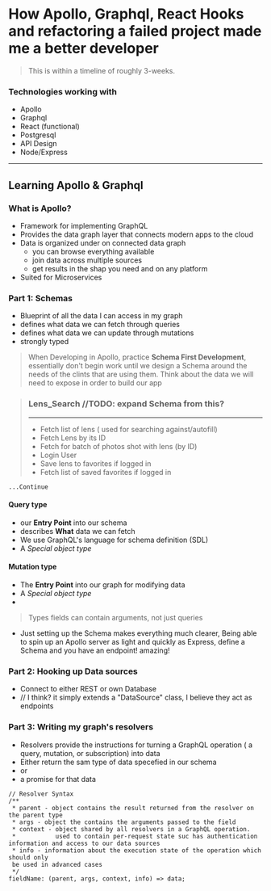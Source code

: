 # How Apollo, Graphql, React Hooks and refactoring a failed project made me a better developer

> This is within a timeline of roughly 3-weeks.

### Technologies working with
* Apollo
* Graphql
* React (functional)
* Postgresql
* API Design
* Node/Express

---

## Learning Apollo & Graphql

### What is Apollo?
* Framework for implementing GraphQL
* Provides the data graph layer that connects modern apps to the cloud
* Data is organized under on connected data graph
  * you can browse everything available
  * join data across multiple sources
  * get results in the shap you need and on any platform
* Suited for Microservices




### Part 1: Schemas
* Blueprint of all the data I can access in my graph
* defines what data we can fetch through queries
* defines what data we can update through mutations
* strongly typed

> When Developing in Apollo, practice **Schema First Development**, essentially don't begin work until we design a Schema around the needs of the clints that are using them.
>Think about the data we will need to expose in order to build our app

> ### Lens_Search //TODO: expand Schema from this?
> ---
> * Fetch list of lens ( used for searching against/autofill)
> * Fetch Lens by its ID
> * Fetch for batch of photos shot with lens (by ID)
> * Login User
> * Save lens to favorites if logged in
> * Fetch list of saved favorites if logged in


`...Continue`
#### Query type
* our **Entry Point** into our schema
* describes **What** data we can fetch
* We use GraphQL's language for schema definition (SDL)
* A _Special object type_

#### Mutation type
* The **Entry Point** into our graph for modifying data
* A _Special object type_
*

> Types fields can contain arguments, not just queries

* Just setting up the Schema makes everything much clearer, Being able to spin up an Apollo server as light and quickly as Express, define a Schema and you have an endpoint! amazing!


### Part 2: Hooking up Data sources
* Connect to either REST or own Database
* // I think? it simply extends a "DataSource" class, I believe they act as endpoints


### Part 3: Writing my graph's resolvers
* Resolvers provide the instructions for turning a GraphQL operation ( a query, mutation, or subscription) into data
* Either return the sam type of data specefied in our schema
* or
* a promise for that data

```
// Resolver Syntax
/**
 * parent - object contains the result returned from the resolver on the parent type
 * args - object the contains the arguments passed to the field
 * context - object shared by all resolvers in a GraphQL operation.
 *           used to contain per-request state suc has authentication information and access to our data sources
 * info - information about the execution state of the operation which should only
 be used in advanced cases
 */
fieldName: (parent, args, context, info) => data;
```
